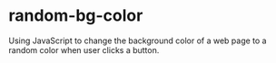 # random-bg-color

Using JavaScript to change the background color of a web page to a random color when user clicks a button.

